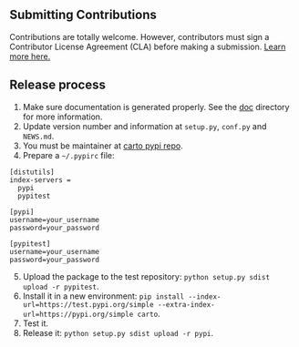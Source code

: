 ## Submitting Contributions

Contributions are totally welcome. However, contributors must sign a Contributor License Agreement (CLA) before making a submission. [Learn more here.](https://carto.com/contributing)

## Release process

1. Make sure documentation is generated properly. See the [doc](https://github.com/CartoDB/carto-python/tree/master/doc) directory for more information.
2. Update version number and information at `setup.py`, `conf.py` and `NEWS.md`.
3. You must be maintainer at [carto pypi repo](https://pypi.python.org/pypi/carto/).
4. Prepare a `~/.pypirc` file:

```
[distutils]
index-servers =
  pypi
  pypitest

[pypi]
username=your_username
password=your_password

[pypitest]
username=your_username
password=your_password
```

5. Upload the package to the test repository: `python setup.py sdist upload -r pypitest`.
6. Install it in a new environment: `pip install --index-url=https://test.pypi.org/simple --extra-index-url=https://pypi.org/simple carto`.
7. Test it.
8. Release it: `python setup.py sdist upload -r pypi`.
